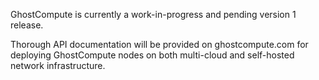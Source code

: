 GhostCompute is currently a work-in-progress and pending version 1 release.

Thorough API documentation will be provided on ghostcompute.com for deploying GhostCompute nodes on both multi-cloud and self-hosted network infrastructure.
